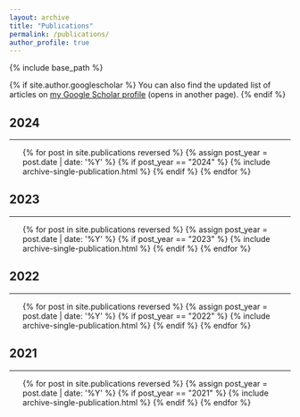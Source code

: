```yaml
---
layout: archive
title: "Publications"
permalink: /publications/
author_profile: true
---
```


{% include base_path %}

{% if site.author.googlescholar %}
  You can also find the updated list of articles on <a href="{{site.author.googlescholar}}" target=_blank>my Google Scholar profile</a> (opens in another page).
{% endif %}

## 2024
---
<ul>
  {% for post in site.publications reversed %}
    {% assign post_year = post.date | date: '%Y' %}
    {% if post_year == "2024" %}
        {% include archive-single-publication.html %}
    {% endif %}
  {% endfor %}
</ul>

## 2023
---
<ul>
  {% for post in site.publications reversed %}
    {% assign post_year = post.date | date: '%Y' %}
    {% if post_year == "2023" %}
        {% include archive-single-publication.html %}
    {% endif %}
  {% endfor %}
</ul>

## 2022
---
<ul>
  {% for post in site.publications reversed %}
    {% assign post_year = post.date | date: '%Y' %}
    {% if post_year == "2022" %}
        {% include archive-single-publication.html %}
    {% endif %}
  {% endfor %}
</ul>

## 2021
---
<ul>
  {% for post in site.publications reversed %}
    {% assign post_year = post.date | date: '%Y' %}
    {% if post_year == "2021" %}
        {% include archive-single-publication.html %}
    {% endif %}
  {% endfor %}
</ul>
